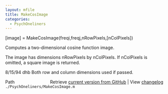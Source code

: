 ```yaml
---
layout: mfile
title: MakeCosImage
categories:
  - PsychOneliners
---
```


\[image\] = MakeCosImage\(freqi,freqj,nRowPixels,\[nColPixels\]\)

Computes a two\-dimensional cosine function image.

The image has dimensions nRowPixels by nColPixels.
If nColPixels is omitted, a square image is returned.

8/15/94     dhb     Both row and column dimensions used if passed.


<div class="code_header" style="text-align:right;">
  <span style="float:left;">Path&nbsp;&nbsp;</span> <span class="counter">Retrieve <a href=
  "https://raw.github.com/Psychtoolbox-3/Psychtoolbox-3/beta/./PsychOneliners/MakeCosImage.m">current version from GitHub</a> | View <a href=
  "https://github.com/Psychtoolbox-3/Psychtoolbox-3/commits/beta/./PsychOneliners/MakeCosImage.m">changelog</a></span>
</div>
<div class="code">
  <code>./PsychOneliners/MakeCosImage.m</code>
</div>

